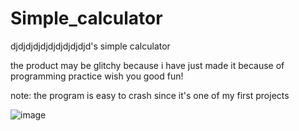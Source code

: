 # Simple_calculator
djdjdjdjdjdjdjdjdjdjd's simple calculator

the product may be glitchy because i have just made it because of programming practice
wish you good fun!



note: the program is easy to crash since it's one of my first projects

![image](https://github.com/djdjdjdjdjdjdjdjdjdjd/Simple_calculator/assets/118541810/5be0448d-ebde-4343-adad-035e8fab0f0e)

